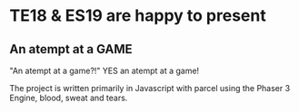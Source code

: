# TE18 & ES19 are happy to present
## An atempt at a GAME

"An atempt at a game?!" YES an atempt at a game!

The project is written primarily in Javascript with parcel using the Phaser 3 Engine, blood, sweat and tears.
